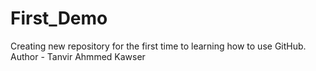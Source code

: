 # First_Demo
Creating new repository for the first time to learning how to use GitHub. 
Author - Tanvir Ahmmed Kawser
